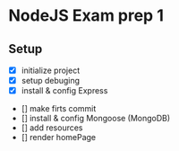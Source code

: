 # NodeJS Exam prep 1

## Setup

- [x] initialize project
- [x] setup debuging
- [x] install & config Express
- [] make firts commit
- [] install & config Mongoose (MongoDB)
- [] add resources
- [] render homePage
